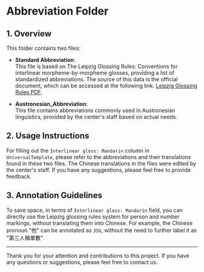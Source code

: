 # Abbreviation Folder

## 1. Overview

This folder contains two files:

- **Standard Abbreviation**:  
  This file is based on The Leipzig Glossing Rules: Conventions for interlinear morpheme-by-morpheme glosses, providing a list of standardized abbreviations. The source of this data is the official document, which can be accessed at the following link: [Leipzig Glossing Rules PDF](https://www.eva.mpg.de/lingua/pdf/Glossing-Rules.pdf).

- **Austronesian_Abbreviation**:  
  This file contains abbreviations commonly used in Austronesian linguistics, provided by the center's staff based on actual needs.

## 2. Usage Instructions

For filling out the `Interlinear gloss: Mandarin` column in `UniversalTemplate`, please refer to the abbreviations and their translations found in these two files. The Chinese translations in the files were edited by the center's staff. If you have any suggestions, please feel free to provide feedback.

## 3. Annotation Guidelines

To save space, in terms of `Interlinear gloss: Mandarin` field, you can directly use the Leipzig glossing rules system for person and number markings, without translating them into Chinese. For example, the Chinese pronoun "他" can be annotated as `3SG`, without the need to further label it as "第三人稱單數".

---

Thank you for your attention and contributions to this project. If you have any questions or suggestions, please feel free to contact us.
